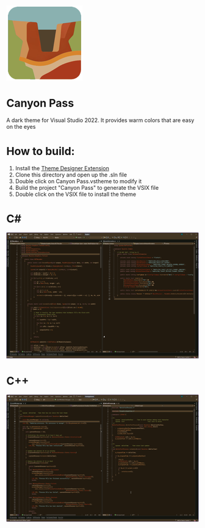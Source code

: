 ![Icon](https://raw.githubusercontent.com/cyrilcourvoisier/canyonpass-vstheme/main/CanyonPass/Canyon%20Pass.png)

# Canyon Pass
A dark theme for Visual Studio 2022. It provides warm colors that are easy on the eyes

# How to build:
1. Install the [Theme Designer Extension](https://marketplace.visualstudio.com/items?itemName=idex.colorthemedesigner2022)
2. Clone this directory and open up the .sln file
3. Double click on Canyon Pass.vstheme to modify it
4. Build the project "Canyon Pass" to generate the VSIX file
5. Double click on the VSIX file to install the theme

# C# 
![Screenshot](https://raw.githubusercontent.com/cyrilcourvoisier/canyonpass-vstheme/main/CanyonPass/Canyon%20Pass%20C%23.png)

# C++
![Screenshot](https://raw.githubusercontent.com/cyrilcourvoisier/canyonpass-vstheme/main/CanyonPass/Canyon%20Pass%20C%2B%2B.png)